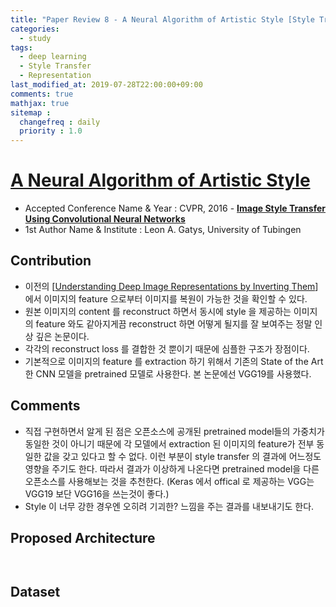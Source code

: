 ```yaml
---
title: "Paper Review 8 - A Neural Algorithm of Artistic Style [Style Transfer]"
categories:
  - study
tags:
  - deep learning
  - Style Transfer
  - Representation
last_modified_at: 2019-07-28T22:00:00+09:00
comments: true
mathjax: true
sitemap :
  changefreq : daily
  priority : 1.0
---
```


# [A Neural Algorithm of Artistic Style](https://arxiv.org/pdf/1508.06576.pdf)

- Accepted Conference Name & Year : CVPR, 2016 - **[Image Style Transfer Using Convolutional Neural Networks](https://www.cv-foundation.org/openaccess/content_cvpr_2016/papers/Gatys_Image_Style_Transfer_CVPR_2016_paper.pdf)**
- 1st Author Name & Institute : Leon A. Gatys, University of Tubingen

## Contribution

- 이전의 [[Understanding Deep Image Representations by Inverting Them](https://arxiv.org/pdf/1412.0035.pdf)] 에서 이미지의 feature 으로부터 이미지를 복원이 가능한 것을 확인할 수 있다.
- 원본 이미지의 content 를 reconstruct 하면서 동시에 style 을 제공하는 이미지의 feature 와도 같아지게끔 reconstruct 하면 어떻게 될지를 잘 보여주는 정말 인상 깊은 논문이다.
- 각각의 reconstruct loss 를 결합한 것 뿐이기 때문에 심플한 구조가 장점이다.
- 기본적으로 이미지의 feature 를 extraction 하기 위해서 기존의 State of the Art 한 CNN 모델을 pretrained 모델로 사용한다. 본 논문에선 VGG19를 사용했다.

## Comments

- 직접 구현하면서 알게 된 점은 오픈소스에 공개된 pretrained model들의 가중치가 동일한 것이 아니기 때문에 각 모델에서 extraction 된 이미지의 feature가 전부 동일한 값을 갖고 있다고 할 수 없다. 이런 부분이 style transfer 의 결과에 어느정도 영향을 주기도 한다. 따라서 결과가 이상하게 나온다면 pretrained model을 다른 오픈소스를 사용해보는 것을 추천한다. (Keras 에서 offical 로 제공하는 VGG는 VGG19 보단 VGG16을 쓰는것이 좋다.)
- Style 이 너무 강한 경우엔 오히려 기괴한? 느낌을 주는 결과를 내보내기도 한다.

## Proposed Architecture
<figure class="align-center">
  <img src="{{ site.url }}{{ site.baseurl }}/assets/post_images/2019-07-28-Paper-Review-8-A-Neural-Algorithm-of-Artistic-Style-Style-Transfe/Untitled-3e30849e-9a4c-42b8-b0e3-a0e55aa17d89.png" alt="">
</figure> 
<figure class="align-center">
  <img src="{{ site.url }}{{ site.baseurl }}/assets/post_images/2019-07-28-Paper-Review-8-A-Neural-Algorithm-of-Artistic-Style-Style-Transfe/Untitled-35087384-c873-485f-9400-6bb4c1cb79d9.png" alt="">
</figure>

## Dataset
<figure class="align-center">
  <img src="{{ site.url }}{{ site.baseurl }}/assets/post_images/2019-07-28-Paper-Review-8-A-Neural-Algorithm-of-Artistic-Style-Style-Transfe/Untitled-7dde9b08-11a7-4ddb-a9ce-eab0a386512c.png" alt="">
</figure> 
<figure class="align-center">
  <img src="{{ site.url }}{{ site.baseurl }}/assets/post_images/2019-07-28-Paper-Review-8-A-Neural-Algorithm-of-Artistic-Style-Style-Transfe/Untitled-4ec4ad2f-662d-4aa5-ab05-406cefedda0c.png" alt="">
</figure>
<figure class="align-center">
  <img src="{{ site.url }}{{ site.baseurl }}/assets/post_images/2019-07-28-Paper-Review-8-A-Neural-Algorithm-of-Artistic-Style-Style-Transfe/Untitled-ac270b0f-1b3a-407e-89ba-eeaec1785e79.png" alt="">
</figure>
